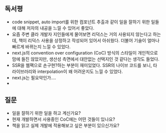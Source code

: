 ## 독서평

- code snippet, auto import를 위한 컴포넌트 추출과 같이 일을 잘하기 위한 일들에 대해 저자의 내공을 느낄 수 있어서 좋았다.
- 요즘 주변 클라 개발자 지인들에게 물어보면 리덕스는 거의 사용되지 않는다고 하는데, 책이 리덕스 사용을 상정하고 작성되어 있어서 아쉬웠다. 더불어 기술이 얼마나 빠르게 바뀌는지 느낄 수 있었다.
- next.js의 convention over configuration (CoC) 방식의 스타일이 개인적으로 맘에 들진 않았지만, 생산성 측면에서 대안없는 선택지인 것 같다는 생각도 들었다.
- SSR을 웹팩으로 손구현?하는 부분이 재미있었다. SSR의 나이브 코드를 보니, 타 라이브러리와 interpolation이 왜 어려운지도 느낄 수 있었다.
- next.js는 필요악인가....
-

## 질문

- 일을 잘하기 위한 일을 하고 계신가요?
- 현재 개발하면서 사용중인 CoC에는 어떤 것들이 있나요?
- 책을 읽고 실제 개발에 적용해보고 싶은 부분이 있으신가요?

